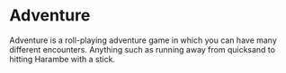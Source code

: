 # Adventure
Adventure is a roll-playing adventure game in which you can have many different encounters. Anything such as running away from quicksand to hitting Harambe with a stick.
